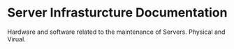 # Server Infrasturcture Documentation

Hardware and software related to the maintenance of Servers. Physical and Virual.